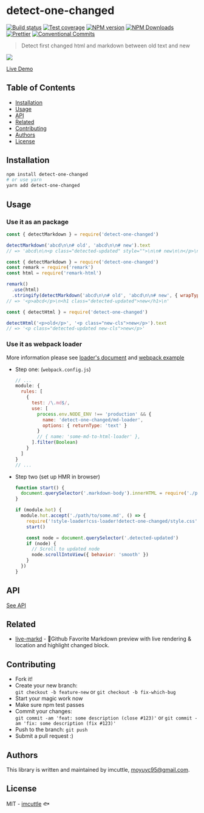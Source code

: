 # detect-one-changed

[![Build status](https://img.shields.io/travis/imcuttle/detect-one-changed/master.svg?style=flat-square)](https://travis-ci.org/imcuttle/detect-one-changed)
[![Test coverage](https://img.shields.io/codecov/c/github/imcuttle/detect-one-changed.svg?style=flat-square)](https://codecov.io/github/imcuttle/detect-one-changed?branch=master)
[![NPM version](https://img.shields.io/npm/v/detect-one-changed.svg?style=flat-square)](https://www.npmjs.com/package/detect-one-changed)
[![NPM Downloads](https://img.shields.io/npm/dm/detect-one-changed.svg?style=flat-square&maxAge=43200)](https://www.npmjs.com/package/detect-one-changed)
[![Prettier](https://img.shields.io/badge/code_style-prettier-ff69b4.svg?style=flat-square)](https://prettier.io/)
[![Conventional Commits](https://img.shields.io/badge/Conventional%20Commits-1.0.0-yellow.svg?style=flat-square)](https://conventionalcommits.org)

> Detect first changed html and markdown between old text and new

![](https://i.loli.net/2018/10/28/5bd58a95c6b7d.gif)

[Live Demo](https://imcuttle.github.io/detect-one-changed/)

## Table of Contents

<!-- toc -->

- [Installation](#installation)
- [Usage](#usage)
- [API](#api)
- [Related](#related)
- [Contributing](#contributing)
- [Authors](#authors)
- [License](#license)

<!-- tocstop -->

## Installation

```bash
npm install detect-one-changed
# or use yarn
yarn add detect-one-changed
```

## Usage

### Use it as an package

```javascript
const { detectMarkdown } = require('detect-one-changed')

detectMarkdown('abcd\n\n# old', 'abcd\n\n# new').text
// => 'abcd\n\n<p class="detected-updated" style="">\n\n# new\n\n</p>\n'
```

```javascript
const { detectMarkdown } = require('detect-one-changed')
const remark = require('remark')
const html = require('remark-html')

remark()
  .use(html)
  .stringify(detectMarkdown('abcd\n\n# old', 'abcd\n\n# new', { wrapType: 'ast' }).ast)
// => '<p>abcd</p>\n<h1 class="detected-updated">new</h1>\n'
```

```javascript
const { detectHtml } = require('detect-one-changed')

detectHtml('<p>old</p>', '<p class="new-cls">new</p>').text
// => '<p class="detected-updated new-cls">new</p>'
```

### Use it as webpack loader

More information please see [loader's document](./docs/loader.md) and [webpack example](./examples/webpack)

- Step one: (`webpack.config.js`)

  ```javascript
  // ...
  module: {
    rules: [
      {
        test: /\.md$/,
        use: [
          process.env.NODE_ENV !== 'production' && {
            name: 'detect-one-changed/md-loader',
            options: { returnType: 'text' }
          }
          // { name: 'some-md-to-html-loader' },
        ].filter(Boolean)
      }
    ]
  }
  // ...
  ```

- Step two (set up HMR in browser)

  ```javascript
  function start() {
    document.querySelector('.markdown-body').innerHTML = require('./path/to/some.md')
  }

  if (module.hot) {
    module.hot.accept('./path/to/some.md', () => {
      require('!style-loader!css-loader!detect-one-changed/style.css')
      start()

      const node = document.querySelector('.detected-updated')
      if (node) {
        // Scroll to updated node
        node.scrollIntoView({ behavior: 'smooth' })
      }
    })
  }
  ```

## API

[See API](./docs/api.md)

## Related

- [live-markd](https://github.com/imcuttle/live-markd) - 📝Github Favorite Markdown preview with live rendering & location and highlight changed block.

## Contributing

- Fork it!
- Create your new branch:  
  `git checkout -b feature-new` or `git checkout -b fix-which-bug`
- Start your magic work now
- Make sure npm test passes
- Commit your changes:  
  `git commit -am 'feat: some description (close #123)'` or `git commit -am 'fix: some description (fix #123)'`
- Push to the branch: `git push`
- Submit a pull request :)

## Authors

This library is written and maintained by imcuttle, <a href="mailto:moyuyc95@gmail.com">moyuyc95@gmail.com</a>.

## License

MIT - [imcuttle](https://github.com/imcuttle) 🐟
